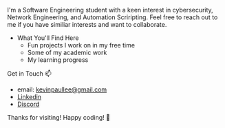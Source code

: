 
I'm a Software Engineering student with a keen interest in cybersecurity, Network Engineering, and Automation Scriripting.
Feel free to reach out to me if you have similiar interests and want to collaborate.

* What You'll Find Here
  *  Fun projects I work on in my free time
  *  Some of my academic work
  *  My learning progress 

Get in Touch 📫
* email: kevinpaullee@gmail.com
* [Linkedin](https://www.linkedin.com/in/kevin-paul-lee-514776241/)
* [Discord](https://www.discordapp.com/users/639760969165438988) 


Thanks for visiting! Happy coding! 🚀


<!---
KPprograms/KPprograms is a ✨ special ✨ repository because its `README.md` (this file) appears on your GitHub profile.
You can click the Preview link to take a look at your changes.
--->
